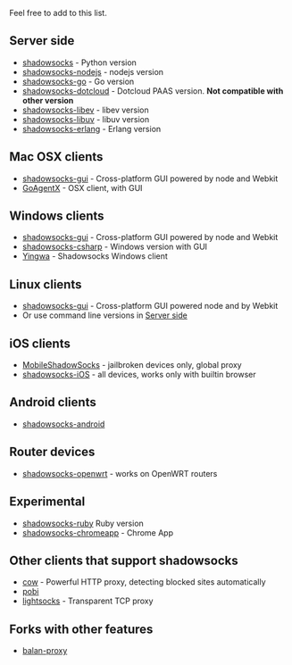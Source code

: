 Feel free to add to this list.

<a id="server-side"></a>
Server side
---------------------------

* [shadowsocks](https://github.com/clowwindy/shadowsocks) - Python version
* [shadowsocks-nodejs](https://github.com/clowwindy/shadowsocks-nodejs) - nodejs version
* [shadowsocks-go](https://github.com/shadowsocks/shadowsocks-go) - Go version
* [shadowsocks-dotcloud](https://github.com/clowwindy/shadowsocks-dotcloud) - Dotcloud PAAS version. **Not compatible with other version**
* [shadowsocks-libev](https://github.com/madeye/shadowsocks-libev) - libev version
* [shadowsocks-libuv](https://github.com/dndx/shadowsocks-libuv) - libuv version
* [shadowsocks-erlang](https://github.com/Yongke/shadowsocks-erlang) - Erlang version

Mac OSX clients
---------------------------

* [shadowsocks-gui](https://github.com/shadowsocks/shadowsocks-gui) - Cross-platform GUI powered by node and Webkit
* [GoAgentX](https://github.com/ohdarling/GoAgentX) - OSX client, with GUI

Windows clients
---------------------------

* [shadowsocks-gui](https://github.com/shadowsocks/shadowsocks-gui) - Cross-platform GUI powered by node and Webkit
* [shadowsocks-csharp](https://github.com/clowwindy/shadowsocks-csharp) - Windows version with GUI
* [Yingwa](https://github.com/dallascao/yingwa) - Shadowsocks Windows client

Linux clients
---------------------------

* [shadowsocks-gui](https://github.com/shadowsocks/shadowsocks-gui) - Cross-platform GUI powered node and by Webkit
* Or use command line versions in <a href="#server-side">Server side</a>

iOS clients
---------------------------

* [MobileShadowSocks](https://github.com/linusyang/MobileShadowSocks) - jailbroken devices only, global proxy
* [shadowsocks-iOS](https://github.com/shadowsocks/shadowsocks-iOS) - all devices, works only with builtin browser

Android clients
---------------------------

* [shadowsocks-android](https://github.com/shadowsocks/shadowsocks-android)

Router devices
---------------------------

* [shadowsocks-openwrt](https://github.com/haohaolee/shadowsocks-openwrt) - works on OpenWRT routers

Experimental
---------------------------
* [shadowsocks-ruby](https://github.com/clowwindy/shadowsocks-ruby) Ruby version
* [shadowsocks-chromeapp](https://github.com/clowwindy/shadowsocks-chromeapp) - Chrome App

Other clients that support shadowsocks
---------------------------------------

* [cow](https://github.com/cyfdecyf/cow) - Powerful HTTP proxy, detecting blocked sites automatically
* [pobi](https://github.com/jackyz/pobi)
* [lightsocks](https://github.com/clowwindy/lightsocks) - Transparent TCP proxy

Forks with other features
--------------------------------
* [balan-proxy](https://github.com/lerry/balan-proxy)